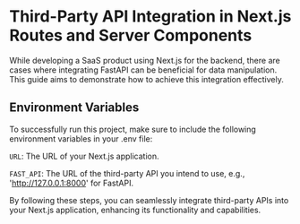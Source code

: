 # Third-Party API Integration in Next.js Routes and Server Components

While developing a SaaS product using Next.js for the backend, there are cases where integrating FastAPI can be beneficial for data manipulation. This guide aims to demonstrate how to achieve this integration effectively.

## Environment Variables

To successfully run this project, make sure to include the following environment variables in your .env file:

`URL`: The URL of your Next.js application.

`FAST_API`: The URL of the third-party API you intend to use, e.g., 'http://127.0.0.1:8000' for FastAPI.

By following these steps, you can seamlessly integrate third-party APIs into your Next.js application, enhancing its functionality and capabilities.
